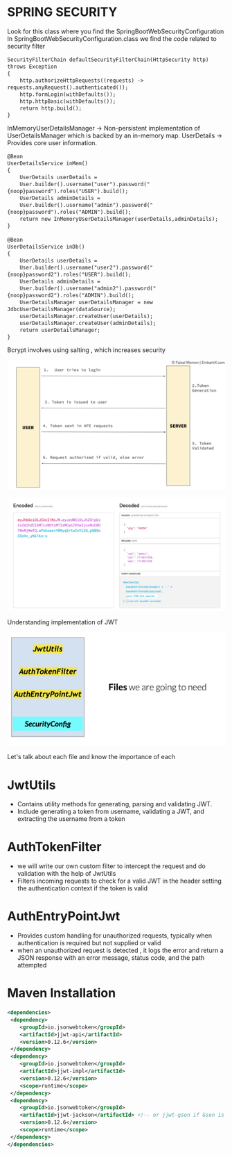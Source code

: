 # SPRING SECURITY
Look for this class where you find the SpringBootWebSecurityConfiguration
In SpringBootWebSecurityConfiguration.class we find the code related to security filter

    SecurityFilterChain defaultSecurityFilterChain(HttpSecurity http) throws Exception 
    {
        http.authorizeHttpRequests((requests) -> requests.anyRequest().authenticated());
        http.formLogin(withDefaults());
        http.httpBasic(withDefaults());
        return http.build();
    }

InMemoryUserDetailsManager -> Non-persistent implementation of UserDetailsManager which is backed by an in-memory map.
UserDetails -> Provides core user information.

    @Bean
    UserDetailsService inMem()
    {
        UserDetails userDetails = 
        User.builder().username("user").password("{noop}password").roles("USER").build();
        UserDetails adminDetails = 
        User.builder().username("admin").password("{noop}password").roles("ADMIN").build();
        return new InMemoryUserDetailsManager(userDetails,adminDetails);
    }

    @Bean
    UserDetailsService inDb()
    {
        UserDetails userDetails = 
        User.builder().username("user2").password("{noop}password2").roles("USER").build();
        UserDetails adminDetails = 
        User.builder().username("admin2").password("{noop}password2").roles("ADMIN").build();
        UserDetailsManager userDetailsManager = new JdbcUserDetailsManager(dataSource);
        userDetailsManager.createUser(userDetails);
        userDetailsManager.createUser(adminDetails);
        return userDetailsManager;
    }

Bcrypt involves using salting , which increases security 



![JWT_Image](/images/jwt.png)

![JWT_Structure](/images/jwt_str.png)

Understanding implementation of JWT 

![JWT_FilesInvolved](/images/jwt_files.png)

Let's talk about each file and know the importance of each

# JwtUtils
 - Contains utility methods for generating, parsing and validating JWT.
 - Include generating a token from username, validating a JWT, and extracting the username from a token 

# AuthTokenFilter
 - we will write our own custom filter to intercept the request and do validation with the help of JwtUtils
 - Filters incoming requests to check for a valid JWT in the header 
    setting the authentication context if the token is valid

# AuthEntryPointJwt
 - Provides custom handling for unauthorized requests, 
    typically when authentication is required but not supplied or valid 
 - when an unauthorized request is detected , it logs the error and return 
    a JSON response with an error message, status code, and the path attempted

# Maven Installation 
```xml
<dependencies>
 <dependency>
    <groupId>io.jsonwebtoken</groupId>
    <artifactId>jjwt-api</artifactId>
    <version>0.12.6</version>
 </dependency>
 <dependency>
    <groupId>io.jsonwebtoken</groupId>
    <artifactId>jjwt-impl</artifactId>
    <version>0.12.6</version>
    <scope>runtime</scope>
 </dependency>
 <dependency>
    <groupId>io.jsonwebtoken</groupId>
    <artifactId>jjwt-jackson</artifactId> <!-- or jjwt-gson if Gson is preferred -->
    <version>0.12.6</version>
    <scope>runtime</scope>
 </dependency>
</dependencies>
```




